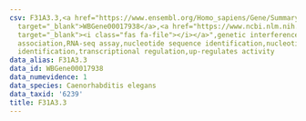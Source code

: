 ```yaml
---
csv: F31A3.3,<a href="https://www.ensembl.org/Homo_sapiens/Gene/Summary?db=core;g=WBGene00017938"
  target="_blank">WBGene00017938</a>,<a href="https://www.ncbi.nlm.nih.gov/pubmed/27496166"
  target="_blank"><i class="fas fa-file"></i></a>",genetic interference,functional
  association,RNA-seq assay,nucleotide sequence identification,nucleotide sequence
  identification,transcriptional regulation,up-regulates activity
data_alias: F31A3.3
data_id: WBGene00017938
data_numevidence: 1
data_species: Caenorhabditis elegans
data_taxid: '6239'
title: F31A3.3
---
```

